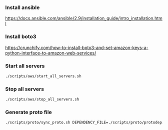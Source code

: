 ### Install ansible
https://docs.ansible.com/ansible/2.9/installation_guide/intro_installation.html

### Install boto3
https://crunchify.com/how-to-install-boto3-and-set-amazon-keys-a-python-interface-to-amazon-web-services/

### Start all servers

```bash
./scripts/aws/start_all_servers.sh
```

### Stop all servers

```bash
./scripts/aws/stop_all_servers.sh
```

### Generate proto file
```bash
./scripts/proto/sync_proto.sh DEPENDENCY_FILE=./scripts/proto/protodep.yaml
```
